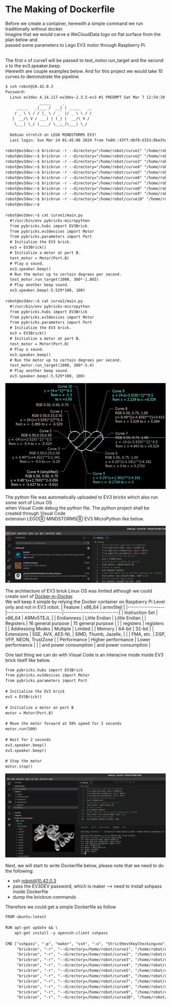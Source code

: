 # The Making of Dockerfile
Before we create a container, herewith a simple command we run traditionally without docker.</br>
Imagine that we would carve a WeCloudData logo on flat surface from the plan below and</br>
passed some parameters to Lego EV3 motor through Raspberry Pi.</br></br>

The first x of curve1 will be passed to test_motor.run_target and the second x to the ev3.speaker.beep.</br>
Herewith are couple examples below. And for this project we would take 10 curves to demonstrate the pipeline.

```txt
$ ssh robot@10.42.0.3
Password: 
  Linux ev3dev 4.14.117-ev3dev-2.3.5-ev3 #1 PREEMPT Sat Mar 7 12:54:39 CST 2020 armv5tejl
               _____     _
     _____   _|___ /  __| | _____   __
    / _ \ \ / / |_ \ / _` |/ _ \ \ / /
   |  __/\ V / ___) | (_| |  __/\ V /
    \___| \_/ |____/ \__,_|\___| \_/
  
  Debian stretch on LEGO MINDSTORMS EV3!
  Last login: Sun Mar 24 01:45:06 2024 from fe80::43ff:dbf8:d153:8be3%usb0

robot@ev3dev:~$ brickrun -r --directory="/home/robot/curve1" "/home/robot/curve1/main.py"
robot@ev3dev:~$ brickrun -r --directory="/home/robot/curve2" "/home/robot/curve2/main.py"
robot@ev3dev:~$ brickrun -r --directory="/home/robot/curve3" "/home/robot/curve3/main.py"
robot@ev3dev:~$ brickrun -r --directory="/home/robot/curve4" "/home/robot/curve4/main.py"
robot@ev3dev:~$ brickrun -r --directory="/home/robot/curve5" "/home/robot/curve5/main.py"
robot@ev3dev:~$ brickrun -r --directory="/home/robot/curve6" "/home/robot/curve6/main.py"
robot@ev3dev:~$ brickrun -r --directory="/home/robot/curve7" "/home/robot/curve7/main.py"
robot@ev3dev:~$ brickrun -r --directory="/home/robot/curve8" "/home/robot/curve8/main.py"
robot@ev3dev:~$ brickrun -r --directory="/home/robot/curve9" "/home/robot/curve9/main.py"
robot@ev3dev:~$ brickrun -r --directory="/home/robot/curve10" "/home/robot/curve10/main.py"
robot@ev3dev:~$

robot@ev3dev:~$ cat curve1/main.py
  #!/usr/bin/env pybricks-micropython
  from pybricks.hubs import EV3Brick
  from pybricks.ev3devices import Motor
  from pybricks.parameters import Port
  # Initialize the EV3 brick.
  ev3 = EV3Brick()
  # Initialize a motor at port B.
  test_motor = Motor(Port.B)
  # Play a sound.
  ev3.speaker.beep()
  # Run the motor up to certain degrees per second. 
  test_motor.run_target(1000, 360*-1.865)
  # Play another beep sound.
  ev3.speaker.beep(-5.529*100, 100)

robot@ev3dev:~$ cat curve2/main.py
  #!/usr/bin/env pybricks-micropython
  from pybricks.hubs import EV3Brick
  from pybricks.ev3devices import Motor
  from pybricks.parameters import Port
  # Initialize the EV3 brick.
  ev3 = EV3Brick()
  # Initialize a motor at port B.
  test_motor = Motor(Port.B)
  # Play a sound.
  ev3.speaker.beep()
  # Run the motor up to certain degrees per second. 
  test_motor.run_target(1000, 360*-5.4)
  # Play another beep sound.
  ev3.speaker.beep(-5.529*100, 100)
```
![](https://github.com/FariusGitHub/temp/blob/main/image/image8.png)

The python file was automatically uploaded to EV3 bricks which also run some sort of Linux OS</br>
when Visual Code debug the python file. The python project shall be created through Visual Code</br>
extension LEGOⓇ MINDSTORMSⓇ EV3 MicroPython like below.

![](https://github.com/FariusGitHub/temp/blob/main/image/image9.png) </br>

The architecture of EV3 brick Linux OS was limited although we could create sort of [Docker-in-Docker](https://github.com/FariusGitHub/Example_Webpage).</br>
We will keep it simple by relying the Docker container on Raspberry Pi Level only and not in EV3 robot.
| Feature          | x86_64                    | armv5tejl                 |
|------------------|---------------------------|---------------------------|
| Instruction Set  | x86_64                    | ARMv5TEJL                 |
| Endianness       | Little Endian             | Little Endian             |
| Registers        | 16 general purpose        | 15 general purpose        |
|                  | registers                 | registers                 |
| Addressing Modes | Multiple                  | Limited                   |
| Memory           | 64-bit                    | 32-bit                    |
| Extensions       | SSE, AVX, AES-NI,         | SIMD, Thumb, Jazelle,     |
|                  | FMA, etc.                 | DSP, VFP, NEON, TrustZone |
| Performance      | Higher performance        | Lower performance         |
|                  | and power consumption     | and power consumption     |

One last thing we can do with Visual Code is an interacive mode inside EV3 brick itself like below.</br>
```txt
from pybricks.hubs import EV3Brick
from pybricks.ev3devices import Motor
from pybricks.parameters import Port

# Initialize the EV3 brick
ev3 = EV3Brick()

# Initialize a motor on port B
motor = Motor(Port.B)

# Move the motor forward at 50% speed for 2 seconds
motor.run(500)

# Wait for 2 seconds
ev3.speaker.beep()
ev3.speaker.beep()

# Stop the motor
motor.stop()
```
![](https://github.com/FariusGitHub/temp/blob/main/image/image10.png) 
</br>

Next, we will start to write Dockerfile below, please note that we need to do the following: </br>
- ssh robot@10.42.0.3
- pass the EV3DEV password, which is maker  --> need to install sshpass inside Dockerfile
- dump the brickrun commands

Therefore we could get a simple Dockerfile as follow

```txt
FROM ubuntu:latest

RUN apt-get update && \
    apt-get install -y openssh-client sshpass

CMD ["sshpass", "-p", "maker", "ssh", "-o", "StrictHostKeyChecking=no", "robot@10.42.0.3", \
     "brickrun", "-r", "--directory=/home/robot/curve1", "/home/robot/curve1/main.py", "&&", \
     "brickrun", "-r", "--directory=/home/robot/curve2", "/home/robot/curve2/main.py", "&&", \ 
     "brickrun", "-r", "--directory=/home/robot/curve3", "/home/robot/curve3/main.py", "&&", \
     "brickrun", "-r", "--directory=/home/robot/curve4", "/home/robot/curve4/main.py", "&&", \
     "brickrun", "-r", "--directory=/home/robot/curve5", "/home/robot/curve5/main.py", "&&", \
     "brickrun", "-r", "--directory=/home/robot/curve6", "/home/robot/curve6/main.py", "&&", \
     "brickrun", "-r", "--directory=/home/robot/curve7", "/home/robot/curve7/main.py", "&&", \
     "brickrun", "-r", "--directory=/home/robot/curve8", "/home/robot/curve8/main.py", "&&", \
     "brickrun", "-r", "--directory=/home/robot/curve9", "/home/robot/curve9/main.py", "&&", \
     "brickrun", "-r", "--directory=/home/robot/curve10", "/home/robot/curve10/main.py"]
```

